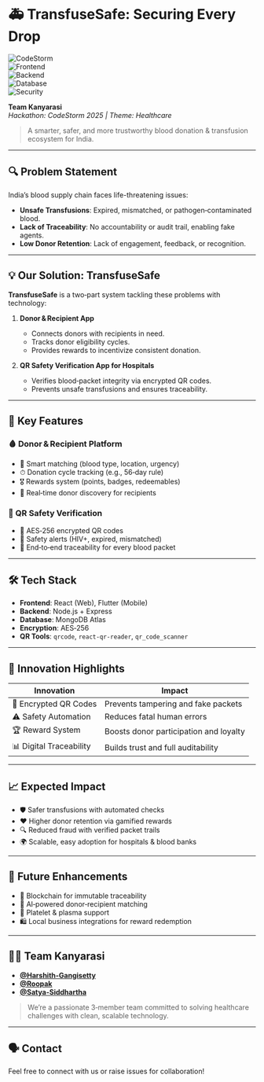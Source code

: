# 🚑 TransfuseSafe: Securing Every Drop

![CodeStorm](https://img.shields.io/badge/Made%20at-CodeStorm%20Hackathon-blueviolet)  
![Frontend](https://img.shields.io/badge/Frontend-React%20%7C%20Flutter-blue)  
![Backend](https://img.shields.io/badge/Backend-Node.js-green)  
![Database](https://img.shields.io/badge/Database-MongoDB-brightgreen)  
![Security](https://img.shields.io/badge/Encryption-AES--256-critical)

**Team Kanyarasi**  
*Hackathon: CodeStorm 2025 | Theme: Healthcare*

> A smarter, safer, and more trustworthy blood donation & transfusion ecosystem for India.

---

## 🔍 Problem Statement

India’s blood supply chain faces life-threatening issues:

- **Unsafe Transfusions**: Expired, mismatched, or pathogen‑contaminated blood.  
- **Lack of Traceability**: No accountability or audit trail, enabling fake agents.  
- **Low Donor Retention**: Lack of engagement, feedback, or recognition.

---

## 💡 Our Solution: TransfuseSafe

**TransfuseSafe** is a two‑part system tackling these problems with technology:

1. **Donor & Recipient App**  
   - Connects donors with recipients in need.  
   - Tracks donor eligibility cycles.  
   - Provides rewards to incentivize consistent donation.

2. **QR Safety Verification App for Hospitals**  
   - Verifies blood‑packet integrity via encrypted QR codes.  
   - Prevents unsafe transfusions and ensures traceability.

---

## 🔧 Key Features

### 🩸 Donor & Recipient Platform

- 🔗 Smart matching (blood type, location, urgency)  
- ⏱ Donation cycle tracking (e.g., 56‑day rule)  
- 🎖 Rewards system (points, badges, redeemables)  
- 📍 Real‑time donor discovery for recipients  

### 🏥 QR Safety Verification

- 🔐 AES‑256 encrypted QR codes  
- 🚨 Safety alerts (HIV+, expired, mismatched)  
- 🧾 End‑to‑end traceability for every blood packet  

---

## 🛠️ Tech Stack

- **Frontend**: React (Web), Flutter (Mobile)  
- **Backend**: Node.js + Express  
- **Database**: MongoDB Atlas  
- **Encryption**: AES‑256  
- **QR Tools**: `qrcode`, `react-qr-reader`, `qr_code_scanner`  

---

## 🌟 Innovation Highlights

| Innovation             | Impact                                   |
|------------------------|------------------------------------------|
| 🔐 Encrypted QR Codes  | Prevents tampering and fake packets      |
| ⚠️ Safety Automation    | Reduces fatal human errors               |
| 🏆 Reward System        | Boosts donor participation and loyalty   |
| 📊 Digital Traceability | Builds trust and full auditability       |

---

## 📈 Expected Impact

- 🛡 Safer transfusions with automated checks  
- ❤️ Higher donor retention via gamified rewards  
- 🔍 Reduced fraud with verified packet trails  
- 🌍 Scalable, easy adoption for hospitals & blood banks  

---

## 🔭 Future Enhancements

- 🔗 Blockchain for immutable traceability  
- 🤖 AI‑powered donor‑recipient matching  
- 🧪 Platelet & plasma support  
- 🛍 Local business integrations for reward redemption  

---

## 👨‍💻 Team Kanyarasi

- **[@Harshith-Gangisetty](https://github.com/Harshith1201)** 
- **[@Roopak](https://github.com/RoopakPalakurty)** 
- **[@Satya-Siddhartha](https://github.com/Satyasiddardha)** 

> We’re a passionate 3‑member team committed to solving healthcare challenges with clean, scalable technology.

---

## 🗣️ Contact

Feel free to connect with us or raise issues for collaboration!
